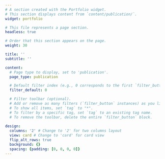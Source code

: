 ```yaml
---
# A section created with the Portfolio widget.
# This section displays content from `content/publication/`.
widget: portfolio

# This file represents a page section.
headless: true

# Order that this section appears on the page.
weight: 30

title: ''
subtitle: ''

content:
  # Page type to display, set to 'publication'.
  page_type: publication

  # Default filter index (e.g., 0 corresponds to the first `filter_button` instance below).
  filter_default: 0

  # Filter toolbar (optional).
  # Add or remove as many filters (`filter_button` instances) as you like.
  # To show all items, set `tag` to "*".
  # To filter by a specific tag, set `tag` to an existing tag name.
  # To remove the toolbar, delete the entire `filter_button` block.
 
design:
  columns: '2' # Change to '2' for two columns layout
  view: card # Change to 'card' for card view
  flip_alt_rows: true
  background: {}
  spacing: {padding: [0, 0, 0, 0]}
---
```


